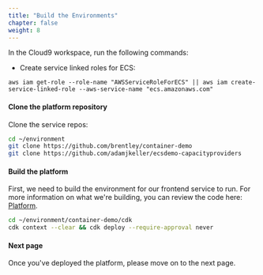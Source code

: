 ```yaml
---
title: "Build the Environments"
chapter: false
weight: 8
---
```


In the Cloud9 workspace, run the following commands:

- Create service linked roles for ECS:

```
aws iam get-role --role-name "AWSServiceRoleForECS" || aws iam create-service-linked-role --aws-service-name "ecs.amazonaws.com"
```

#### Clone the platform repository

Clone the service repos:

```bash
cd ~/environment
git clone https://github.com/brentley/container-demo
git clone https://github.com/adamjkeller/ecsdemo-capacityproviders
```

#### Build the platform

First, we need to build the environment for our frontend service to run. For more information on what we're building, you can review the code here: [Platform](../../microservices/platform/build_environment).

```bash
cd ~/environment/container-demo/cdk
cdk context --clear && cdk deploy --require-approval never
```


#### Next page

Once you've deployed the platform, please move on to the next page.
